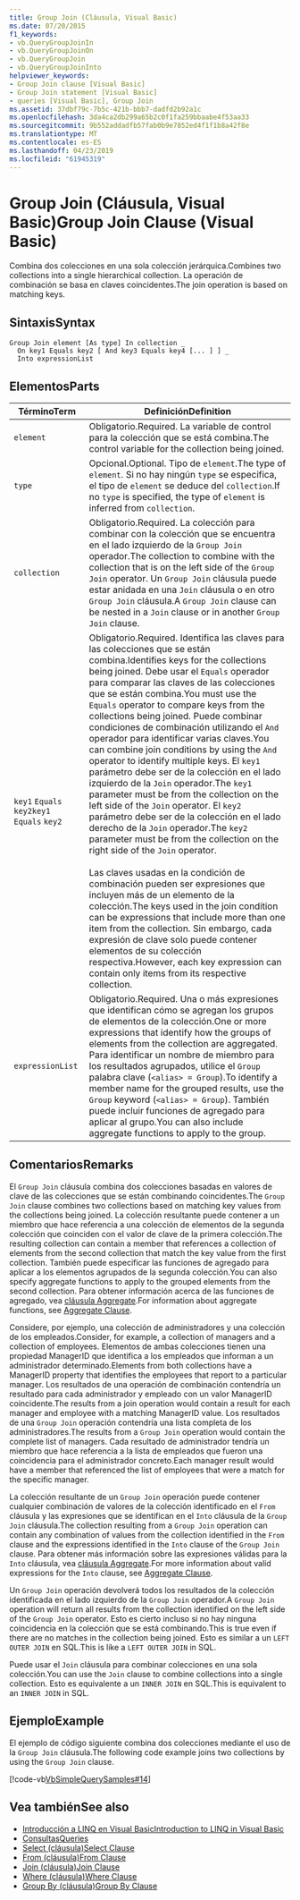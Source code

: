 ```yaml
---
title: Group Join (Cláusula, Visual Basic)
ms.date: 07/20/2015
f1_keywords:
- vb.QueryGroupJoinIn
- vb.QueryGroupJoinOn
- vb.QueryGroupJoin
- vb.QueryGroupJoinInto
helpviewer_keywords:
- Group Join clause [Visual Basic]
- Group Join statement [Visual Basic]
- queries [Visual Basic], Group Join
ms.assetid: 37dbf79c-7b5c-421b-bbb7-dadfd2b92a1c
ms.openlocfilehash: 3da4ca2db299a65b2c0f1fa259bbaabe4f53aa33
ms.sourcegitcommit: 9b552addadfb57fab0b9e7852ed4f1f1b8a42f8e
ms.translationtype: MT
ms.contentlocale: es-ES
ms.lasthandoff: 04/23/2019
ms.locfileid: "61945319"
---
```

# <a name="group-join-clause-visual-basic"></a><span data-ttu-id="68756-102">Group Join (Cláusula, Visual Basic)</span><span class="sxs-lookup"><span data-stu-id="68756-102">Group Join Clause (Visual Basic)</span></span>
<span data-ttu-id="68756-103">Combina dos colecciones en una sola colección jerárquica.</span><span class="sxs-lookup"><span data-stu-id="68756-103">Combines two collections into a single hierarchical collection.</span></span> <span data-ttu-id="68756-104">La operación de combinación se basa en claves coincidentes.</span><span class="sxs-lookup"><span data-stu-id="68756-104">The join operation is based on matching keys.</span></span>  
  
## <a name="syntax"></a><span data-ttu-id="68756-105">Sintaxis</span><span class="sxs-lookup"><span data-stu-id="68756-105">Syntax</span></span>  
  
```  
Group Join element [As type] In collection _  
  On key1 Equals key2 [ And key3 Equals key4 [... ] ] _  
  Into expressionList  
```  
  
## <a name="parts"></a><span data-ttu-id="68756-106">Elementos</span><span class="sxs-lookup"><span data-stu-id="68756-106">Parts</span></span>  
  
|<span data-ttu-id="68756-107">Término</span><span class="sxs-lookup"><span data-stu-id="68756-107">Term</span></span>|<span data-ttu-id="68756-108">Definición</span><span class="sxs-lookup"><span data-stu-id="68756-108">Definition</span></span>|  
|---|---|  
|`element`|<span data-ttu-id="68756-109">Obligatorio.</span><span class="sxs-lookup"><span data-stu-id="68756-109">Required.</span></span> <span data-ttu-id="68756-110">La variable de control para la colección que se está combina.</span><span class="sxs-lookup"><span data-stu-id="68756-110">The control variable for the collection being joined.</span></span>|  
|`type`|<span data-ttu-id="68756-111">Opcional.</span><span class="sxs-lookup"><span data-stu-id="68756-111">Optional.</span></span> <span data-ttu-id="68756-112">Tipo de `element`.</span><span class="sxs-lookup"><span data-stu-id="68756-112">The type of `element`.</span></span> <span data-ttu-id="68756-113">Si no hay ningún `type` se especifica, el tipo de `element` se deduce del `collection`.</span><span class="sxs-lookup"><span data-stu-id="68756-113">If no `type` is specified, the type of `element` is inferred from `collection`.</span></span>|  
|`collection`|<span data-ttu-id="68756-114">Obligatorio.</span><span class="sxs-lookup"><span data-stu-id="68756-114">Required.</span></span> <span data-ttu-id="68756-115">La colección para combinar con la colección que se encuentra en el lado izquierdo de la `Group Join` operador.</span><span class="sxs-lookup"><span data-stu-id="68756-115">The collection to combine with the collection that is on the left side of the `Group Join` operator.</span></span> <span data-ttu-id="68756-116">Un `Group Join` cláusula puede estar anidada en una `Join` cláusula o en otro `Group Join` cláusula.</span><span class="sxs-lookup"><span data-stu-id="68756-116">A `Group Join` clause can be nested in a `Join` clause or in another `Group Join` clause.</span></span>|  
|<span data-ttu-id="68756-117">`key1` `Equals` `key2`</span><span class="sxs-lookup"><span data-stu-id="68756-117">`key1` `Equals` `key2`</span></span>|<span data-ttu-id="68756-118">Obligatorio.</span><span class="sxs-lookup"><span data-stu-id="68756-118">Required.</span></span> <span data-ttu-id="68756-119">Identifica las claves para las colecciones que se están combina.</span><span class="sxs-lookup"><span data-stu-id="68756-119">Identifies keys for the collections being joined.</span></span> <span data-ttu-id="68756-120">Debe usar el `Equals` operador para comparar las claves de las colecciones que se están combina.</span><span class="sxs-lookup"><span data-stu-id="68756-120">You must use the `Equals` operator to compare keys from the collections being joined.</span></span> <span data-ttu-id="68756-121">Puede combinar condiciones de combinación utilizando el `And` operador para identificar varias claves.</span><span class="sxs-lookup"><span data-stu-id="68756-121">You can combine join conditions by using the `And` operator to identify multiple keys.</span></span> <span data-ttu-id="68756-122">El `key1` parámetro debe ser de la colección en el lado izquierdo de la `Join` operador.</span><span class="sxs-lookup"><span data-stu-id="68756-122">The `key1` parameter must be from the collection on the left side of the `Join` operator.</span></span> <span data-ttu-id="68756-123">El `key2` parámetro debe ser de la colección en el lado derecho de la `Join` operador.</span><span class="sxs-lookup"><span data-stu-id="68756-123">The `key2` parameter must be from the collection on the right side of the `Join` operator.</span></span><br /><br /> <span data-ttu-id="68756-124">Las claves usadas en la condición de combinación pueden ser expresiones que incluyen más de un elemento de la colección.</span><span class="sxs-lookup"><span data-stu-id="68756-124">The keys used in the join condition can be expressions that include more than one item from the collection.</span></span> <span data-ttu-id="68756-125">Sin embargo, cada expresión de clave solo puede contener elementos de su colección respectiva.</span><span class="sxs-lookup"><span data-stu-id="68756-125">However, each key expression can contain only items from its respective collection.</span></span>|  
|`expressionList`|<span data-ttu-id="68756-126">Obligatorio.</span><span class="sxs-lookup"><span data-stu-id="68756-126">Required.</span></span> <span data-ttu-id="68756-127">Una o más expresiones que identifican cómo se agregan los grupos de elementos de la colección.</span><span class="sxs-lookup"><span data-stu-id="68756-127">One or more expressions that identify how the groups of elements from the collection are aggregated.</span></span> <span data-ttu-id="68756-128">Para identificar un nombre de miembro para los resultados agrupados, utilice el `Group` palabra clave (`<alias> = Group`).</span><span class="sxs-lookup"><span data-stu-id="68756-128">To identify a member name for the grouped results, use the `Group` keyword (`<alias> = Group`).</span></span> <span data-ttu-id="68756-129">También puede incluir funciones de agregado para aplicar al grupo.</span><span class="sxs-lookup"><span data-stu-id="68756-129">You can also include aggregate functions to apply to the group.</span></span>|  
  
## <a name="remarks"></a><span data-ttu-id="68756-130">Comentarios</span><span class="sxs-lookup"><span data-stu-id="68756-130">Remarks</span></span>  
 <span data-ttu-id="68756-131">El `Group Join` cláusula combina dos colecciones basadas en valores de clave de las colecciones que se están combinando coincidentes.</span><span class="sxs-lookup"><span data-stu-id="68756-131">The `Group Join` clause combines two collections based on matching key values from the collections being joined.</span></span> <span data-ttu-id="68756-132">La colección resultante puede contener a un miembro que hace referencia a una colección de elementos de la segunda colección que coinciden con el valor de clave de la primera colección.</span><span class="sxs-lookup"><span data-stu-id="68756-132">The resulting collection can contain a member that references a collection of elements from the second collection that match the key value from the first collection.</span></span> <span data-ttu-id="68756-133">También puede especificar las funciones de agregado para aplicar a los elementos agrupados de la segunda colección.</span><span class="sxs-lookup"><span data-stu-id="68756-133">You can also specify aggregate functions to apply to the grouped elements from the second collection.</span></span> <span data-ttu-id="68756-134">Para obtener información acerca de las funciones de agregado, vea [cláusula Aggregate](../../../visual-basic/language-reference/queries/aggregate-clause.md).</span><span class="sxs-lookup"><span data-stu-id="68756-134">For information about aggregate functions, see [Aggregate Clause](../../../visual-basic/language-reference/queries/aggregate-clause.md).</span></span>  
  
 <span data-ttu-id="68756-135">Considere, por ejemplo, una colección de administradores y una colección de los empleados.</span><span class="sxs-lookup"><span data-stu-id="68756-135">Consider, for example, a collection of managers and a collection of employees.</span></span> <span data-ttu-id="68756-136">Elementos de ambas colecciones tienen una propiedad ManagerID que identifica a los empleados que informan a un administrador determinado.</span><span class="sxs-lookup"><span data-stu-id="68756-136">Elements from both collections have a ManagerID property that identifies the employees that report to a particular manager.</span></span> <span data-ttu-id="68756-137">Los resultados de una operación de combinación contendría un resultado para cada administrador y empleado con un valor ManagerID coincidente.</span><span class="sxs-lookup"><span data-stu-id="68756-137">The results from a join operation would contain a result for each manager and employee with a matching ManagerID value.</span></span> <span data-ttu-id="68756-138">Los resultados de una `Group Join` operación contendría una lista completa de los administradores.</span><span class="sxs-lookup"><span data-stu-id="68756-138">The results from a `Group Join` operation would contain the complete list of managers.</span></span> <span data-ttu-id="68756-139">Cada resultado de administrador tendría un miembro que hace referencia a la lista de empleados que fueron una coincidencia para el administrador concreto.</span><span class="sxs-lookup"><span data-stu-id="68756-139">Each manager result would have a member that referenced the list of employees that were a match for the specific manager.</span></span>  
  
 <span data-ttu-id="68756-140">La colección resultante de un `Group Join` operación puede contener cualquier combinación de valores de la colección identificado en el `From` cláusula y las expresiones que se identifican en el `Into` cláusula de la `Group Join` cláusula.</span><span class="sxs-lookup"><span data-stu-id="68756-140">The collection resulting from a `Group Join` operation can contain any combination of values from the collection identified in the `From` clause and the expressions identified in the `Into` clause of the `Group Join` clause.</span></span> <span data-ttu-id="68756-141">Para obtener más información sobre las expresiones válidas para la `Into` cláusula, vea [cláusula Aggregate](../../../visual-basic/language-reference/queries/aggregate-clause.md).</span><span class="sxs-lookup"><span data-stu-id="68756-141">For more information about valid expressions for the `Into` clause, see [Aggregate Clause](../../../visual-basic/language-reference/queries/aggregate-clause.md).</span></span>  
  
 <span data-ttu-id="68756-142">Un `Group Join` operación devolverá todos los resultados de la colección identificada en el lado izquierdo de la `Group Join` operador.</span><span class="sxs-lookup"><span data-stu-id="68756-142">A `Group Join` operation will return all results from the collection identified on the left side of the `Group Join` operator.</span></span> <span data-ttu-id="68756-143">Esto es cierto incluso si no hay ninguna coincidencia en la colección que se está combinando.</span><span class="sxs-lookup"><span data-stu-id="68756-143">This is true even if there are no matches in the collection being joined.</span></span> <span data-ttu-id="68756-144">Esto es similar a un `LEFT OUTER JOIN` en SQL.</span><span class="sxs-lookup"><span data-stu-id="68756-144">This is like a `LEFT OUTER JOIN` in SQL.</span></span>  
  
 <span data-ttu-id="68756-145">Puede usar el `Join` cláusula para combinar colecciones en una sola colección.</span><span class="sxs-lookup"><span data-stu-id="68756-145">You can use the `Join` clause to combine collections into a single collection.</span></span> <span data-ttu-id="68756-146">Esto es equivalente a un `INNER JOIN` en SQL.</span><span class="sxs-lookup"><span data-stu-id="68756-146">This is equivalent to an `INNER JOIN` in SQL.</span></span>  
  
## <a name="example"></a><span data-ttu-id="68756-147">Ejemplo</span><span class="sxs-lookup"><span data-stu-id="68756-147">Example</span></span>  
 <span data-ttu-id="68756-148">El ejemplo de código siguiente combina dos colecciones mediante el uso de la `Group Join` cláusula.</span><span class="sxs-lookup"><span data-stu-id="68756-148">The following code example joins two collections by using the `Group Join` clause.</span></span>  
  
 [!code-vb[VbSimpleQuerySamples#14](~/samples/snippets/visualbasic/VS_Snippets_VBCSharp/VbSimpleQuerySamples/VB/QuerySamples1.vb#14)]  
  
## <a name="see-also"></a><span data-ttu-id="68756-149">Vea también</span><span class="sxs-lookup"><span data-stu-id="68756-149">See also</span></span>

- [<span data-ttu-id="68756-150">Introducción a LINQ en Visual Basic</span><span class="sxs-lookup"><span data-stu-id="68756-150">Introduction to LINQ in Visual Basic</span></span>](../../../visual-basic/programming-guide/language-features/linq/introduction-to-linq.md)
- [<span data-ttu-id="68756-151">Consultas</span><span class="sxs-lookup"><span data-stu-id="68756-151">Queries</span></span>](../../../visual-basic/language-reference/queries/index.md)
- [<span data-ttu-id="68756-152">Select (cláusula)</span><span class="sxs-lookup"><span data-stu-id="68756-152">Select Clause</span></span>](../../../visual-basic/language-reference/queries/select-clause.md)
- [<span data-ttu-id="68756-153">From (cláusula)</span><span class="sxs-lookup"><span data-stu-id="68756-153">From Clause</span></span>](../../../visual-basic/language-reference/queries/from-clause.md)
- [<span data-ttu-id="68756-154">Join (cláusula)</span><span class="sxs-lookup"><span data-stu-id="68756-154">Join Clause</span></span>](../../../visual-basic/language-reference/queries/join-clause.md)
- [<span data-ttu-id="68756-155">Where (cláusula)</span><span class="sxs-lookup"><span data-stu-id="68756-155">Where Clause</span></span>](../../../visual-basic/language-reference/queries/where-clause.md)
- [<span data-ttu-id="68756-156">Group By (cláusula)</span><span class="sxs-lookup"><span data-stu-id="68756-156">Group By Clause</span></span>](../../../visual-basic/language-reference/queries/group-by-clause.md)

